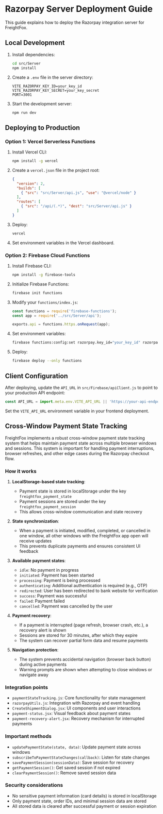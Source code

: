 # Razorpay Server Deployment Guide

This guide explains how to deploy the Razorpay integration server for FreightFox.

## Local Development

1. Install dependencies:
   ```bash
   cd src/Server
   npm install
   ```

2. Create a `.env` file in the server directory:
   ```
   VITE_RAZORPAY_KEY_ID=your_key_id
   VITE_RAZORPAY_KEY_SECRET=your_key_secret
   PORT=3001
   ```

3. Start the development server:
   ```bash
   npm run dev
   ```

## Deploying to Production

### Option 1: Vercel Serverless Functions

1. Install Vercel CLI:
   ```bash
   npm install -g vercel
   ```

2. Create a `vercel.json` file in the project root:
   ```json
   {
     "version": 2,
     "builds": [
       { "src": "src/Server/api.js", "use": "@vercel/node" }
     ],
     "routes": [
       { "src": "/api/(.*)", "dest": "src/Server/api.js" }
     ]
   }
   ```

3. Deploy:
   ```bash
   vercel
   ```

4. Set environment variables in the Vercel dashboard.

### Option 2: Firebase Cloud Functions

1. Install Firebase CLI:
   ```bash
   npm install -g firebase-tools
   ```

2. Initialize Firebase Functions:
   ```bash
   firebase init functions
   ```

3. Modify your `functions/index.js`:
   ```javascript
   const functions = require('firebase-functions');
   const app = require('../src/Server/api');

   exports.api = functions.https.onRequest(app);
   ```

4. Set environment variables:
   ```bash
   firebase functions:config:set razorpay.key_id="your_key_id" razorpay.key_secret="your_key_secret"
   ```

5. Deploy:
   ```bash
   firebase deploy --only functions
   ```

## Client Configuration

After deploying, update the `API_URL` in `src/Firebase/apiClient.js` to point to your production API endpoint:

```javascript
const API_URL = import.meta.env.VITE_API_URL || 'https://your-api-endpoint.com';
```

Set the `VITE_API_URL` environment variable in your frontend deployment.

## Cross-Window Payment State Tracking

FreightFox implements a robust cross-window payment state tracking system that helps maintain payment state across multiple browser windows and sessions. This system is important for handling payment interruptions, browser refreshes, and other edge cases during the Razorpay checkout flow.

### How it works

1. **LocalStorage-based state tracking**:
   - Payment state is stored in localStorage under the key `freightfox_payment_state`
   - Payment sessions are stored under the key `freightfox_payment_session`
   - This allows cross-window communication and state recovery

2. **State synchronization**:
   - When a payment is initiated, modified, completed, or cancelled in one window, all other windows with the FreightFox app open will receive updates
   - This prevents duplicate payments and ensures consistent UI feedback

3. **Available payment states**:
   - `idle`: No payment in progress
   - `initiated`: Payment has been started
   - `processing`: Payment is being processed
   - `authenticating`: Additional authentication is required (e.g., OTP)
   - `redirected`: User has been redirected to bank website for verification
   - `success`: Payment was successful
   - `failed`: Payment failed
   - `cancelled`: Payment was cancelled by the user

4. **Payment recovery**:
   - If a payment is interrupted (page refresh, browser crash, etc.), a recovery alert is shown
   - Sessions are stored for 30 minutes, after which they expire
   - The system can recover partial form data and resume payments

5. **Navigation protection**:
   - The system prevents accidental navigation (browser back button) during active payments
   - Warning prompts are shown when attempting to close windows or navigate away

### Integration points

- `paymentStateTracking.js`: Core functionality for state management
- `razorpayUtils.js`: Integration with Razorpay and event handling
- `CreateShipmentDialog.jsx`: UI components and user interactions
- `payment-status.jsx`: Visual feedback about payment states
- `payment-recovery-alert.jsx`: Recovery mechanism for interrupted payments

### Important methods

- `updatePaymentState(state, data)`: Update payment state across windows
- `subscribeToPaymentStateChanges(callback)`: Listen for state changes
- `savePaymentSession(sessionData)`: Save session for recovery
- `getPaymentSession()`: Get saved session if not expired
- `clearPaymentSession()`: Remove saved session data

### Security considerations

- No sensitive payment information (card details) is stored in localStorage
- Only payment state, order IDs, and minimal session data are stored
- All stored data is cleared after successful payment or session expiration
